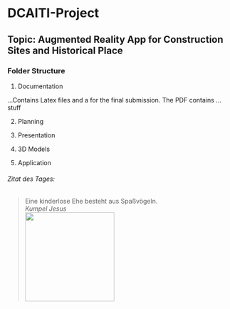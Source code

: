 # DCAITI-Project
## Topic: Augmented Reality App for Construction Sites and Historical Place

### Folder Structure
1. Documentation

...Contains Latex files and a for the final submission. The PDF contains ... stuff

2. Planning

3. Presentation

4. 3D Models

5. Application




###### Zitat des Tages:
> Eine kinderlose Ehe besteht aus Spaßvögeln.  
> *Kumpel Jesus*  
> <img src="https://upload.wikimedia.org/wikipedia/en/9/93/Buddy_christ.jpg" width="200">  


